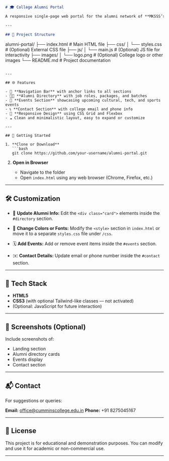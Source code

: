 
```markdown
# 🎓 College Alumni Portal

A responsive single-page web portal for the alumni network of **MKSSS’s Cummins College of Engineering for Women, Nagpur**. This portal helps alumni stay connected, view past student details, stay updated on college events, and access contact information.

---

## 📁 Project Structure

```

alumni-portal/
├── index.html             # Main HTML file
├── css/
│   └── styles.css         # (Optional) External CSS file
├── js/
│   └── main.js            # (Optional) JS file for interactivity
├── images/
│   └── logo.png           # (Optional) College logo or other images
└── README.md              # Project documentation

````

---

## 🌐 Features

- 🧭 **Navigation Bar** with anchor links to all sections
- 👩‍💻 **Alumni Directory** with job roles, packages, and batches
- 📅 **Events Section** showcasing upcoming cultural, tech, and sports events
- 📞 **Contact Section** with college email and phone info
- 📱 **Responsive Design** using CSS Grid and Flexbox
- ☁️ Clean and minimalistic layout, easy to expand or customize

---

## 🚀 Getting Started

1. **Clone or Download**
   ```bash
   git clone https://github.com/your-username/alumni-portal.git
````

2. **Open in Browser**

   * Navigate to the folder
   * Open `index.html` using any web browser (Chrome, Firefox, etc.)

---

## 🛠️ Customization

* 🔄 **Update Alumni Info:**
  Edit the `<div class="card">` elements inside the `#directory` section.

* 🎨 **Change Colors or Fonts:**
  Modify the `<style>` section in `index.html` or move it to a separate `styles.css` file under `/css`.

* 🗓️ **Add Events:**
  Add or remove event items inside the `#events` section.

* ✉️ **Contact Details:**
  Update email or phone number inside the `#contact` section.

---

## 📌 Tech Stack

* **HTML5**
* **CSS3** (with optional Tailwind-like classes — not activated)
* (Optional: JavaScript for future interaction)

---

## 📸 Screenshots (Optional)

Include screenshots of:

* Landing section
* Alumni directory cards
* Events display
* Contact section

---

## 📬 Contact

For suggestions or queries:

**Email:** [office@cumminscollege.edu.in](mailto:office@cumminscollege.edu.in)
**Phone:** +91 8275045167

---

## 📄 License

This project is for educational and demonstration purposes. You can modify and use it for academic or non-commercial use.

---

```

